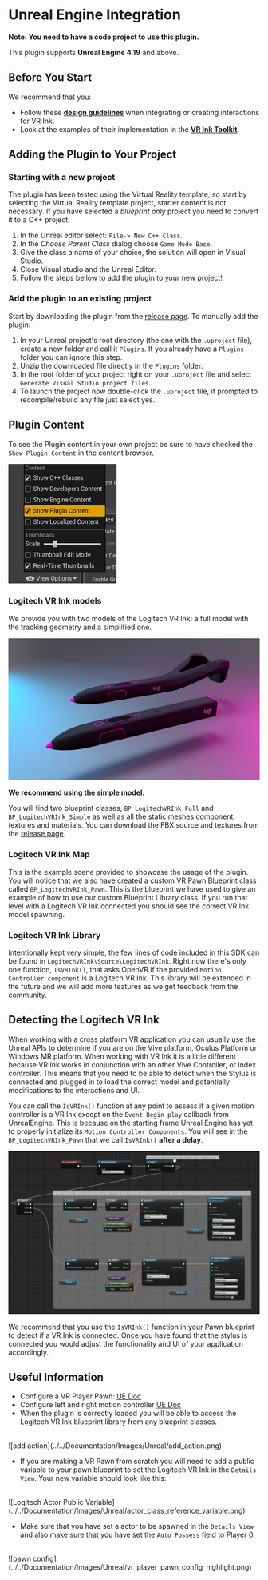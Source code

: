# Unreal Engine Integration

**Note: You need to have a code project to use this plugin.**

This plugin supports  **Unreal Engine 4.19** and above.

## Before You Start

We recommend that you:

- Follow these [**design guidelines**](../../Documentation/DesignGuidelines) when integrating or creating interactions for VR Ink.
- Look at the examples of their implementation in the [**VR Ink Toolkit**](../../Assets/Toolkit).

## Adding the Plugin to Your Project

### Starting with a new project

The plugin has been tested using the Virtual Reality template, so start by selecting the Virtual Reality template project, starter content is not necessary.
If you have selected a *blueprint only* project you need to convert it to a C++ project:

1. In the Unreal editor select: `File-> New C++ Class`.
2. In the *Choose Parent Class* dialog choose `Game Mode Base`.
3. Give the class a name of your choice, the solution will open in Visual Studio.
4. Close Visual studio and the Unreal Editor.
5. Follow the steps bellow to add the plugin to your new project!

### Add the plugin to an existing project

Start by downloading the plugin from the [release page](https://github.com/Logitech/vr_ink_sdk/releases).
To manually add the plugin:

1. In your Unreal project's root directory (the one with the `.uproject` file), create a new folder and call it `Plugins`. If you already have a `Plugins` folder you can ignore this step.
2. Unzip the downloaded file directly in the `Plugins` folder.
3. In the root folder of your project right on your `.uproject` file and select `Generate Visual Studio project files`.
4. To launch the project now double-click the `.uproject` file, if prompted to recompile/rebuild any file just select yes.

## Plugin Content

To see the Plugin content in your own project be sure to have checked the `Show Plugin Content` in the content browser.

![Show Plugin Content](../../Documentation/Images/Unreal/showPluginContent.png)

### Logitech VR Ink models

We provide you with two models of the Logitech VR Ink: a full model with the tracking geometry and a simplified one.

![pen models](../../Documentation/Images/Unreal/pen_models.jpg)

**We recommend using the simple model.**

You will find two blueprint classes, `BP_LogitechVRInk_Full` and `BP_LogitechVRInk_Simple` as well as all the static meshes component, textures and materials. You can download the FBX source and textures from the [release page](https://github.com/Logitech/vr_ink_sdk/releases).

### Logitech VR Ink Map

This is the example scene provided to showcase the usage of the plugin. You will notice that we also have created a custom VR Pawn Blueprint class called `BP_LogitechVRInk_Pawn`. This is the blueprint we have used to give an example of how to use our custom Blueprint Library class.
If you run that level with a Logitech VR Ink connected you should see the correct VR Ink model spawning.

### Logitech VR Ink Library

Intentionally kept very simple, the few lines of code included in this SDK can be found in `LogitechVRInk\Source\LogitechVRInk`. Right now there's only one function, `IsVRInk()`, that asks OpenVR if the provided `Motion Controller component` is a Logitech VR Ink.
This library will be extended in the future and we will add more features as we get feedback from the community.

## Detecting the Logitech VR Ink

When working with a cross platform VR application you can usually use the Unreal APIs to determine if you are on the Vive platform, Oculus Platform or Windows MR platform.
When working with VR Ink it is a little different because VR Ink works in conjunction with an other Vive Controller, or Index controller.
This means that you need to be able to detect when the Stylus is connected and plugged in to load the correct model and potentially modifications to the interactions and UI.

You can call the `IsVRInk()` function at any point to assess if a given motion controller is a VR Ink except on the `Event Begin play` callback from UnrealEngine.
This is because on the starting frame Unreal Engine has yet to properly initialize its `Motion Controller Components`.
You will see in the `BP_LogitechVRInk_Pawn` that we call `IsVRInk()` **after a delay**.

![overall blueprint](../../Documentation/Images/Unreal/overall_bp.png)

We recommend that you use the `IsVRInk()` function in your Pawn blueprint to detect if a VR Ink is connected. Once you have found that the stylus is connected you would adjust the functionality and UI of your application accordingly.

## Useful Information

- Configure a VR Player Pawn: [UE Doc](https://docs.unrealengine.com/en-US/Platforms/VR/SteamVR/HowTo/StandingCamera/index.html)
- Configure left and right motion controller [UE Doc](https://docs.unrealengine.com/en-US/Platforms/VR/DevelopVR/MotionController/index.html)
- When the plugin is correctly loaded you will be able to access the Logitech VR Ink blueprint library from any blueprint classes.
<br>
![add action](../../Documentation/Images/Unreal/add_action.png)

- If you are making a VR Pawn from scratch  you will need to add a public variable to your pawn blueprint to set the Logitech VR Ink in the `Details View`. Your new variable should look like this:
<br>
![Logitech Actor Public Variable](../../Documentation/Images/Unreal/actor_class_reference_variable.png)

- Make sure that you have set a actor to be spawned in the `Details View` and also make sure that you have set the `Auto Possess` field to Player 0.
<br>
![pawn config](../../Documentation/Images/Unreal/vr_player_pawn_config_highlight.png)
